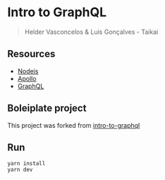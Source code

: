 # Intro to GraphQL
> Helder Vasconcelos & Luis Gonçalves - Taikai


## Resources
* [Nodejs](https://nodejs.org/en/)
* [Apollo](https://www.apollographql.com/docs/apollo-server/)
* [GraphQL](https://graphql.org/)

## Boleiplate project 
This project was forked from [intro-to-graphql](https://github.com/FrontendMasters/intro-to-graphql)


## Run

```
yarn install
yarn dev
```
